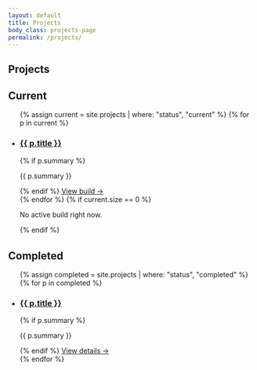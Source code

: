 ```yaml
---
layout: default
title: Projects
body_class: projects-page
permalink: /projects/
---
```


<section class="container">
  <h1>Projects</h1>

  <h2>Current</h2>
  <ul class="post-list">
    {% assign current = site.projects | where: "status", "current" %}
    {% for p in current %}
      <li class="post-card">
        <h3 class="post-title"><a href="{{ p.url | relative_url }}">{{ p.title }}</a></h3>
        {% if p.summary %}<p class="post-excerpt">{{ p.summary }}</p>{% endif %}
        <a class="btn-read" href="{{ p.url | relative_url }}">View build →</a>
      </li>
    {% endfor %}
    {% if current.size == 0 %}<p>No active build right now.</p>{% endif %}
  </ul>

  <h2 style="margin-top:2rem">Completed</h2>
  <ul class="post-list">
    {% assign completed = site.projects | where: "status", "completed" %}
    {% for p in completed %}
      <li class="post-card">
        <h3 class="post-title"><a href="{{ p.url | relative_url }}">{{ p.title }}</a></h3>
        {% if p.summary %}<p class="post-excerpt">{{ p.summary }}</p>{% endif %}
        <a class="btn-read" href="{{ p.url | relative_url }}">View details →</a>
      </li>
    {% endfor %}
  </ul>
</section>
